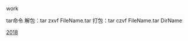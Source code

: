 work

tar命令
解包：tar zxvf FileName.tar
打包：tar czvf FileName.tar DirName

[2018](https://github.com/huzhengen/work/blob/master/2018.md)